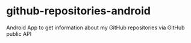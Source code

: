 # github-repositories-android
Android App to get information about my GitHub repositories via GitHub public API
